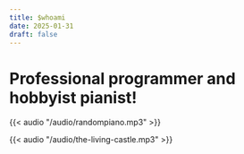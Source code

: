 ```yaml
---
title: $whoami
date: 2025-01-31
draft: false
---
```

# Professional programmer and hobbyist pianist!

{{< audio "/audio/randompiano.mp3" >}}


{{< audio "/audio/the-living-castle.mp3" >}}
